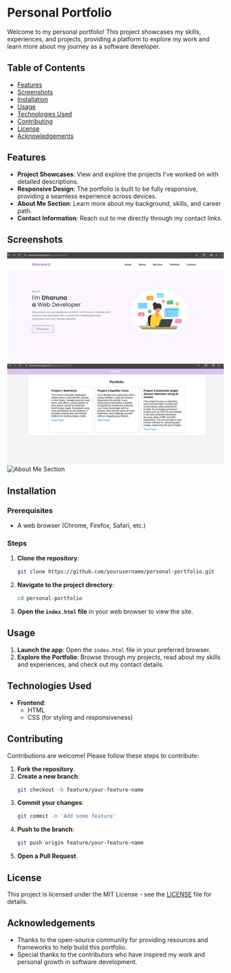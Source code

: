 # Personal Portfolio

Welcome to my personal portfolio! This project showcases my skills, experiences, and projects, providing a platform to explore my work and learn more about my journey as a software developer.

## Table of Contents
- [Features](#features)
- [Screenshots](#screenshots)
- [Installation](#installation)
- [Usage](#usage)
- [Technologies Used](#technologies-used)
- [Contributing](#contributing)
- [License](#license)
- [Acknowledgements](#acknowledgements)

## Features
- **Project Showcases**: View and explore the projects I've worked on with detailed descriptions.
- **Responsive Design**: The portfolio is built to be fully responsive, providing a seamless experience across devices.
- **About Me Section**: Learn more about my background, skills, and career path.
- **Contact Information**: Reach out to me directly through my contact links.

## Screenshots
![Homepage](homepage.jpg)
![Project Showcase](projectshowcase.jpg)
![About Me Section](aboutme.jpg)

## Installation

### Prerequisites
- A web browser (Chrome, Firefox, Safari, etc.)

### Steps
1. **Clone the repository**:
    ```sh
    git clone https://github.com/yourusername/personal-portfolio.git
    ```
2. **Navigate to the project directory**:
    ```sh
    cd personal-portfolio
    ```
3. **Open the `index.html` file** in your web browser to view the site.

## Usage
1. **Launch the app**:
    Open the `index.html` file in your preferred browser.
2. **Explore the Portfolio**:
    Browse through my projects, read about my skills and experiences, and check out my contact details.

## Technologies Used
- **Frontend**:
  - HTML
  - CSS (for styling and responsiveness)

## Contributing
Contributions are welcome! Please follow these steps to contribute:
1. **Fork the repository**.
2. **Create a new branch**:
    ```sh
    git checkout -b feature/your-feature-name
    ```
3. **Commit your changes**:
    ```sh
    git commit -m 'Add some feature'
    ```
4. **Push to the branch**:
    ```sh
    git push origin feature/your-feature-name
    ```
5. **Open a Pull Request**.

## License
This project is licensed under the MIT License - see the [LICENSE](LICENSE) file for details.

## Acknowledgements
- Thanks to the open-source community for providing resources and frameworks to help build this portfolio.
- Special thanks to the contributors who have inspired my work and personal growth in software development.

